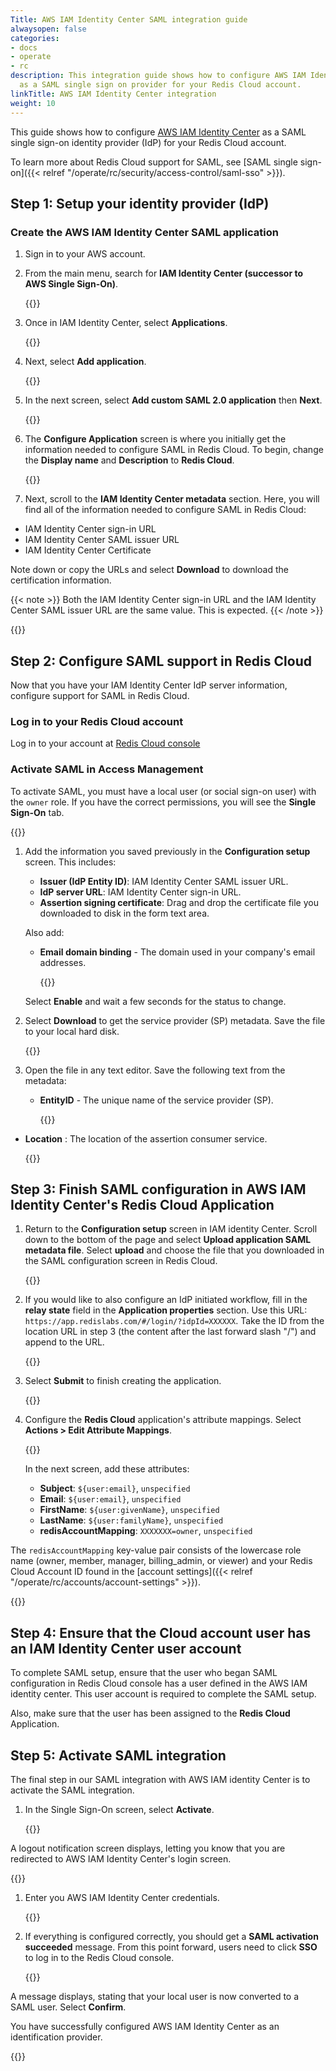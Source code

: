 ```yaml
---
Title: AWS IAM Identity Center SAML integration guide
alwaysopen: false
categories:
- docs
- operate
- rc
description: This integration guide shows how to configure AWS IAM Identity Center
  as a SAML single sign on provider for your Redis Cloud account.
linkTitle: AWS IAM Identity Center integration
weight: 10
---
```


This guide shows how to configure [AWS IAM Identity Center](https://aws.amazon.com/iam/identity-center/) as a SAML single sign-on identity provider (IdP) for your Redis Cloud account.

To learn more about Redis Cloud support for SAML, see [SAML single sign-on]({{< relref "/operate/rc/security/access-control/saml-sso" >}}).

## Step 1: Setup your identity provider (IdP)

### Create the AWS IAM Identity Center SAML application

1. Sign in to your AWS account.

1. From the main menu, search for **IAM Identity Center (successor to AWS Single Sign-On)**.

    {{<image filename="images/rc/saml/aws_iam_identity_center_saml_1.png" >}}

1. Once in IAM Identity Center, select **Applications**.

   {{<image filename="images/rc/saml/aws_iam_identity_center_saml_2.png" >}}

1. Next, select **Add application**.

   {{<image filename="images/rc/saml/aws_iam_identity_center_saml_3.png" >}}

1. In the next screen, select **Add custom SAML 2.0 application** then **Next**.

   {{<image filename="images/rc/saml/aws_iam_identity_center_saml_4.png" >}}

1. The **Configure Application** screen is where you initially get the information needed to configure SAML in Redis Cloud. To begin, change the **Display name** and **Description** to **Redis Cloud**.

   {{<image filename="images/rc/saml/aws_iam_identity_center_saml_5.png" >}}

1. Next, scroll to the **IAM Identity Center metadata** section. Here, you will find all of the information needed to configure SAML in Redis Cloud:

* IAM Identity Center sign-in URL
* IAM Identity Center SAML issuer URL
* IAM Identity Center Certificate

Note down or copy the URLs and select **Download** to download the certification information.

{{< note >}}
Both the IAM Identity Center sign-in URL and the IAM Identity Center SAML issuer URL are the same value. This is expected.
{{< /note >}}

   {{<image filename="images/rc/saml/aws_iam_identity_center_saml_6.png" >}}


## Step 2: Configure SAML support in Redis Cloud

Now that you have your IAM Identity Center IdP server information, configure support for SAML in Redis Cloud.

### Log in to your Redis Cloud account

Log in to your account at [Redis Cloud console](https://app.redislabs.com/#/login)

### Activate SAML in Access Management

To activate SAML, you must have a local user (or social sign-on user) with the `owner` role. If you have the correct permissions, you will see the **Single Sign-On** tab.

   {{<image filename="images/rc/saml/aws_iam_identity_center_saml_7.png" >}}

1. Add the information you saved previously in the **Configuration setup** screen. This includes:

   * **Issuer (IdP Entity ID)**: IAM Identity Center SAML issuer URL.
   * **IdP server URL**: IAM Identity Center sign-in URL.
   * **Assertion signing certificate**: Drag and drop the certificate file you downloaded to disk in the form text area.

   Also add:

   * **Email domain binding** - The domain used in your company's email addresses.

     {{<image filename="images/rc/saml/aws_iam_identity_center_saml_8.png" >}}

   Select **Enable** and wait a few seconds for the status to change.

1. Select **Download** to get the service provider (SP) metadata. Save the file to your local hard disk.

   {{<image filename="images/rc/saml/aws_iam_identity_center_saml_9.png" >}}

1. Open the file in any text editor. Save the following text from the metadata:

   * **EntityID** - The unique name of the service provider (SP).

     {{<image filename="images/rc/saml/sm_saml_4.png" >}}

* **Location** : The location of the assertion consumer service.

  {{<image filename="images/rc/saml/sm_saml_5.png" >}}

## Step 3: Finish SAML configuration in AWS IAM Identity Center's Redis Cloud Application

1. Return to the **Configuration setup** screen in IAM identity Center. Scroll down to the bottom of the page and select **Upload application SAML metadata file**. Select **upload** and choose the file that you downloaded in the SAML configuration screen in Redis Cloud. 

   {{<image filename="images/rc/saml/aws_iam_identity_center_saml_10.png" >}}

1. If you would like to also configure an IdP initiated workflow, fill in the **relay state** field in the **Application properties** section. Use this URL: `https://app.redislabs.com/#/login/?idpId=XXXXXX`. Take the ID from the location URL in step 3 (the content after the last forward slash "/") and append to the URL.

   {{<image filename="images/rc/saml/aws_iam_identity_center_saml_11.png" >}}

1. Select **Submit** to finish creating the application.

   {{<image filename="images/rc/saml/aws_iam_identity_center_saml_12.png" >}}

1. Configure the **Redis Cloud** application's attribute mappings. Select **Actions > Edit Attribute Mappings**. 

   {{<image filename="images/rc/saml/aws_iam_identity_center_saml_13.png" >}}   

   In the next screen, add these attributes:

   * **Subject**: `${user:email}`, `unspecified`
   * **Email**: `${user:email}`, `unspecified`
   * **FirstName**: `${user:givenName}`, `unspecified`
   * **LastName**: `${user:familyName}`, `unspecified`
   * **redisAccountMapping**: `XXXXXXX=owner`, `unspecified`

The `redisAccountMapping` key-value pair consists of the lowercase role name (owner, member, manager, billing_admin, or viewer) and your Redis Cloud Account ID found in the [account settings]({{< relref "/operate/rc/accounts/account-settings" >}}).

{{<image filename="images/rc/saml/aws_iam_identity_center_saml_14.png" >}}

## Step 4: Ensure that the Cloud account user has an IAM Identity Center user account

To complete SAML setup, ensure that the user who began SAML configuration in Redis Cloud console has a user defined in the AWS IAM identity center. This user account is required to complete the SAML setup.

Also, make sure that the user has been assigned to the **Redis Cloud** Application.

## Step 5: Activate SAML integration

The final step in our SAML integration with AWS IAM identity Center is to activate the SAML integration. 

1. In the Single Sign-On screen, select **Activate**.

   {{<image filename="images/rc/saml/aws_iam_identity_center_saml_15.png" >}}

  A logout notification screen displays, letting you know that you are redirected to AWS IAM Identity Center's login screen.

   {{<image filename="images/rc/saml/aws_iam_identity_center_saml_16.png" >}}

1. Enter you AWS IAM Identity Center credentials.

   {{<image filename="images/rc/saml/aws_iam_identity_center_saml_18.png" >}}

1. If everything is configured correctly, you should get a **SAML activation succeeded** message. From this point forward, users need to click **SSO** to log in to the Redis Cloud console.

   {{<image filename="images/rc/saml/aws_iam_identity_center_saml_19.png" >}}

  A message displays, stating that your local user is now converted to a SAML user. Select **Confirm**.

   You have successfully configured AWS IAM Identity Center as an identification provider.

   {{<image filename="images/rc/saml/aws_iam_identity_center_saml_22.png" >}}
